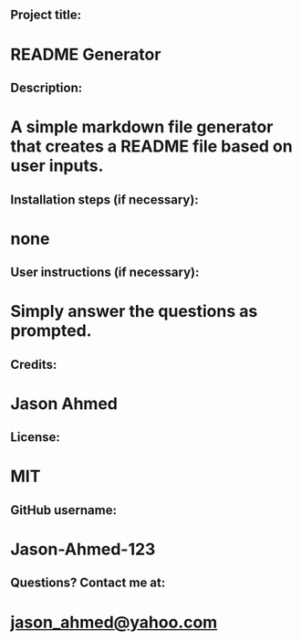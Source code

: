 
  ## Project title:
  # README Generator

  ## Description:
  # A simple markdown file generator that creates a README file based on user inputs.

  ## Installation steps (if necessary):
  # none

  ## User instructions (if necessary):
  # Simply answer the questions as prompted.

  ## Credits:
  # Jason Ahmed

  ## License:
  # MIT

  ## GitHub username:
  # Jason-Ahmed-123

  ## Questions? Contact me at:
  # jason_ahmed@yahoo.com
